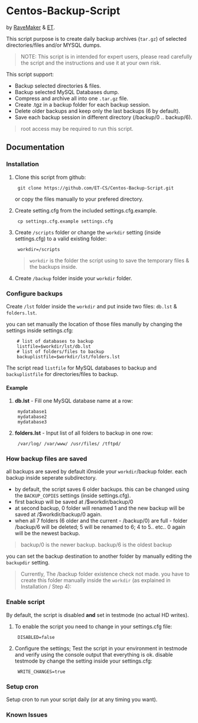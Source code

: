 Centos-Backup-Script
====================
by [RaveMaker][RaveMaker] & [ET][ET].

This script purpose is to create daily backup archives (`tar.gz`) of selected directories/files and/or MYSQL dumps.

> NOTE: This script is in intended for expert users, 
please read carefully the script and the instructions and use it at your own risk.

This script support:

* Backup selected directories & files.
* Backup selected MySQL Databases dump.
* Compress and archive all into one `.tar.gz` file.
* Create .tgz in a backup folder for each backup session.
* Delete older backups and keep only the last backups (6 by default).
* Save each backup session in different directory (/backup/0 .. backup/6).

> root access may be required to run this script.

Documentation
-------------

### Installation

1. Clone this script from github:

	    git clone https://github.com/ET-CS/Centos-Backup-Script.git

	or copy the files manually to your prefered directory.

2. Create setting.cfg from the included settings.cfg.example.

	    cp settings.cfg.example settings.cfg

3. Create `/scripts` folder or change the `workdir` setting (inside settings.cfg) to a valid existing folder:

		workdir=/scripts

	> `workdir` is the folder the script using to save the temporary files & the backups inside.

4. Create `/backup` folder inside your `workdir` folder. 

### Configure backups
Create `/lst` folder inside the `workdir` and put inside two files: `db.lst` & `folders.lst`.

you can set manually the location of those files manully by changing the settings inside settings.cfg:
		
		# list of databases to backup		
		listfile=$workdir/lst/db.lst
		# list of folders/files to backup
		backuplistfile=$workdir/lst/folders.lst

The script read `listfile` for MySQL databases to backup and `backuplistfile` for directories/files to backup.

#### Example

1. **db.lst** - Fill one MySQL database name at a row:

		mydatabase1
		mydatabase2
		mydatabase3

2. **folders.lst** - Input list of all folders to backup in one row:

		/var/log/ /var/www/ /usr/files/ /tftpd/

### How backup files are saved
all backups are saved by default i0nside your `workdir`/backup folder. each backup inside seperate subdirectory.

* by default, the script saves 6 older backups. this can be changed using the `BACKUP_COPIES` settings (inside settings.cfg).
* first backup will be saved at /$workdir/backup/0
* at second backup, 0 folder will renamed 1 and the new backup will be saved at /$workdir/backup/0 again.
* when all 7 folders (6 older and the current - /backup/0) are full - folder /backup/6 will be deleted; 5 will be renamed to 6; 4 to 5.. etc.. 0 again will be the newest backup.

> backup/0 is the newer backup. backup/6 is the oldest backup  

you can set the backup destination to another folder by manually editing the `backupdir` setting. 

> Currently, 	The /backup folder existence check not made. you have to create this folder manually inside the `workdir` (as explained in Installation / Step 4):

### Enable script
By default, the script is disabled **and** set in testmode (no actual HD writes). 

1. To enable the script you need to change in your settings.cfg file:

		DISABLED=false

2. Configure the settings; Test the script in your environment in testmode and  verify using the console output that everything is ok. disable testmode by change the setting inside your settings.cfg:
 
		WRITE_CHANGES=true

### Setup cron
Setup cron to run your script daily (or at any timing you want).

### Known Issues


[RaveMaker]: http://ravemaker.net
[ET]: http://etcs.me
